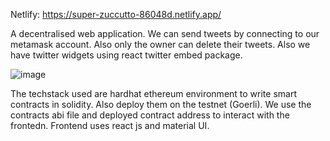 Netlify: https://super-zuccutto-86048d.netlify.app/

A decentralised web application. We can send tweets by connecting to our metamask account. Also only the owner can 
delete their tweets. Also we have twitter widgets using react twitter embed package.

![image](https://user-images.githubusercontent.com/113617836/219397218-25a93c92-44a7-4ebd-94d4-9b6666bdfb63.png)

The techstack used are hardhat ethereum environment to write smart contracts in solidity. Also deploy them on the 
testnet (Goerli). We use the contracts abi file and deployed contract address to interact with the frontedn.
Frontend uses react js and material UI.

